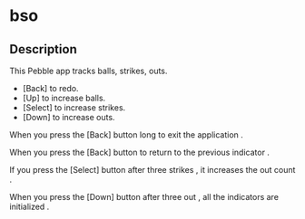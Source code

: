 # bso

## Description

This Pebble app tracks balls, strikes, outs.

- [Back] to redo.
- [Up] to increase balls.
- [Select] to increase strikes.
- [Down] to increase outs.

When you press the [Back] button long to exit the application .

When you press the [Back] button to return to the previous indicator .

If you press the [Select] button after three strikes , it increases the out count .

When you press the [Down] button after three out , all the indicators are initialized .

